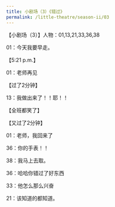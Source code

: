 ```yaml
---
title: 小剧场（3）《错过》
permalink: /little-theatre/season-ii/03
---
```


【小剧场（3）】人物：01,13,21,33,36,38

01：今天我要早走。

【5:21 p.m.】

01：老师再见

【过了2分钟】

13：我做出来了！！耶！！

【全班都笑了】

【又过了2分钟】

01：老师，我回来了

36：你的手表！！

38：我马上去取。

36：哈哈你错过了好东西

33：他怎么那么兴奋

21：该知道的都知道。
